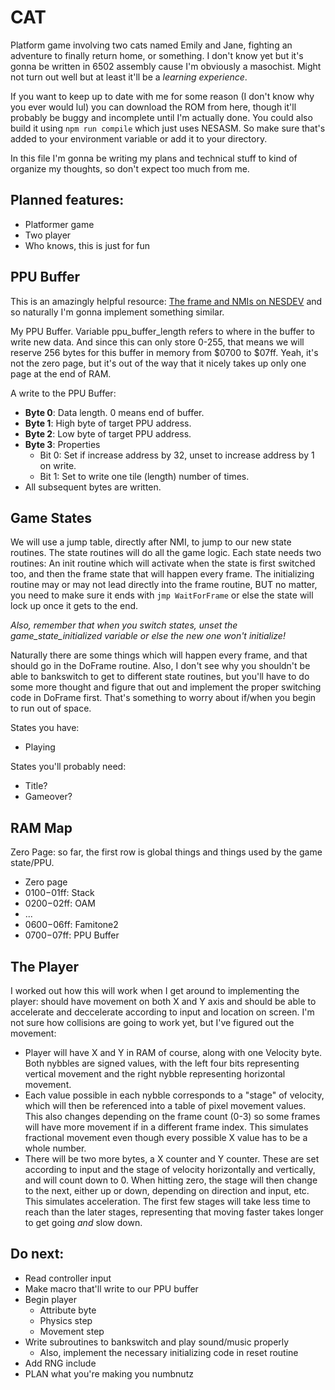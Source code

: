 # CAT

Platform game involving two cats named Emily and Jane, fighting an adventure to finally return home, or something. I don't know yet but it's gonna be written in 6502 assembly cause I'm obviously a masochist. Might not turn out well but at least it'll be a *learning experience*.

If you want to keep up to date with me for some reason (I don't know why you ever would lul) you can download the ROM from here, though it'll probably be buggy and incomplete until I'm actually done. You could also build it using `npm run compile` which just uses NESASM. So make sure that's added to your environment variable or add it to your directory.

In this file I'm gonna be writing my plans and technical stuff to kind of organize my thoughts, so don't expect too much from me.

## Planned features:
- Platformer game
- Two player
- Who knows, this is just for fun


## PPU Buffer
This is an amazingly helpful resource: [The frame and NMIs on NESDEV](http://wiki.nesdev.com/w/index.php/The_frame_and_NMIs) and so naturally I'm gonna implement something similar.

My PPU Buffer. Variable ppu_buffer_length refers to where in the buffer to write new data. And since this can only store 0-255, that means we will reserve 256 bytes for this buffer in memory from $0700 to $07ff. Yeah, it's not the zero page, but it's out of the way that it nicely takes up only one page at the end of RAM.

A write to the PPU Buffer:
- **Byte 0**: Data length. 0 means end of buffer.
- **Byte 1**: High byte of target PPU address.
- **Byte 2**: Low byte of target PPU address.
- **Byte 3**: Properties
    - Bit 0: Set if increase address by 32, unset to increase address by 1 on write.
    - Bit 1: Set to write one tile (length) number of times.
- All subsequent bytes are written.

## Game States
We will use a jump table, directly after NMI, to jump to our new state routines. The state routines will do all the game logic. Each state needs two routines:  An init routine which will activate when the state is first switched too, and then the frame state that will happen every frame. The initializing routine may or may not lead directly into the frame routine, BUT no matter, you need to make sure it ends with `jmp WaitForFrame` or else the state will lock up once it gets to the end.

*Also, remember that when you switch states, unset the game_state_initialized variable or else the new one won't initialize!*

Naturally there are some things which will happen every frame, and that should go in the DoFrame routine. Also, I don't see why you shouldn't be able to bankswitch to get to different state routines, but you'll have to do some more thought and figure that out and implement the proper switching code in DoFrame first. That's something to worry about if/when you begin to run out of space.

States you have:
- Playing

States you'll probably need:
- Title?
- Gameover?

## RAM Map
Zero Page: so far, the first row is global things and things used by the game state/PPU.
- Zero page
- $0100-$01ff: Stack
- $0200-$02ff: OAM
- ...
- $0600-$06ff: Famitone2
- $0700-$07ff: PPU Buffer

## The Player
I worked out how this will work when I get around to implementing the player: should have movement on both X and Y axis and should be able to accelerate and deccelerate according to input and location on screen. I'm not sure how collisions are going to work yet, but I've figured out the movement:
- Player will have X and Y in RAM of course, along with one Velocity byte. Both nybbles are signed values, with the left four bits representing vertical movement and the right nybble representing horizontal movement.
- Each value possible in each nybble corresponds to a "stage" of velocity, which will then be referenced into a table of pixel movement values. This also changes depending on the frame count (0-3) so some frames will have more movement if in a different frame index. This simulates fractional movement even though every possible X value has to be a whole number.
- There will be two more bytes, a X counter and Y counter. These are set according to input and the stage of velocity horizontally and vertically, and will count down to 0. When hitting zero, the stage will then change to the next, either up or down, depending on direction and input, etc. This simulates acceleration. The first few stages will take less time to reach than the later stages, representing that moving faster takes longer to get going *and* slow down.

## Do next:
- Read controller input
- Make macro that'll write to our PPU buffer
- Begin player
    - Attribute byte
    - Physics step
    - Movement step
- Write subroutines to bankswitch and play sound/music properly
    - Also, implement the necessary initializing code in reset routine
- Add RNG include
- PLAN what you're making you numbnutz
